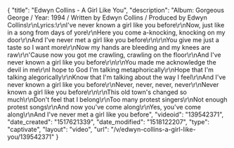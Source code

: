 {
    "title": "Edwyn Collins - A Girl Like You",
    "description": "Album: Gorgeous George \/ Year: 1994 \/ Written by Edwyn Collins \/ Produced by Edwyn Collins\r\nLyrics:\r\nI've never known a girl like you before\r\nNow, just like in a song from days of yore\r\nHere you come a-knocking, knocking on my door\r\nAnd I've never met a girl like you before\r\n\r\nYou give me just a taste so I want more\r\nNow my hands are bleeding and my knees are raw\r\n'Cause now you got me crawling, crawling on the floor\r\nAnd I've never known a girl like you before\r\n\r\nYou made me acknowledge the devil in me\r\nI hope to God I'm talking metaphorically\r\nHope that I'm talking alegorically\r\nKnow that I'm talking about the way I feel\r\nAnd I've never known a girl like you before\r\nNever, never, never, never\r\nNever known a girl like you before\r\n\r\nThis old town's changed so much\r\nDon't feel that I belong\r\nToo many protest singers\r\nNot enough protest songs\r\nAnd now you've come along\r\nYes, you've come along\r\nAnd I've never met a girl like you before",
    "videoid": "139542371",
    "date_created": "1517621339",
    "date_modified": "1518122207",
    "type": "captivate",
    "layout": "video",
    "url": "\/v\/edwyn-collins-a-girl-like-you\/139542371"
}